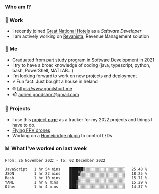 ### Who am I?

<!--
**goodshort/goodshort** is a ✨ _special_ ✨ repository because its `README.md` (this file) appears on your GitHub profile.
-->
### 💼 Work
- I recently joined [Great National Hotels](https://www.greatnationalhotels.com/) as a _Software Developer_
- I am actively working on [Revanista](https://www.revanista.com/), Revenue Management solution

### 🌱 Me
- Graduated from [part study program in Software Development](https://www.goodshort.me/who-am-i/studies#higher-diploma-in-software-development) in 2021
- I try to have a broad knowledge of coding (java, typescript, python, bash, PowerShell, MATLAB...)
- I'm looking forward to work on new projects and deployment
- ⚡ Fun fact: Just bought a house in Ireland
- 🌐 https://www.goodshort.me
- 📫 adrien.goodshort@gmail.com

### 🚧 Projects

- I use this [project page](https://github.com/users/goodshort/projects/2) as a tracker for my 2022 projects and things I have to do.
- [Flying FPV drones](https://www.youtube.com/watch?v=PdOF5c4RF18&list=PLhU-As_kQhM6L6iwidza6sSdfxEybA7VZ)
- Working on a [Homebridge plugin](https://github.com/goodshort/homebridge-wled-preset) to control LEDs

### 📊 What I've worked on last week

<!--START_SECTION:waka-->

```text
From: 26 November 2022 - To: 02 December 2022

JavaScript   1 hr 54 mins    ██████▒░░░░░░░░░░░░░░░░░░   25.48 %
JSON         1 hr 22 mins    ████▓░░░░░░░░░░░░░░░░░░░░   18.25 %
Bash         1 hr 10 mins    ████░░░░░░░░░░░░░░░░░░░░░   15.71 %
YAML         1 hr 8 mins     ███▓░░░░░░░░░░░░░░░░░░░░░   15.29 %
Other        1 hr 4 mins     ███▓░░░░░░░░░░░░░░░░░░░░░   14.37 %
```

<!--END_SECTION:waka-->
